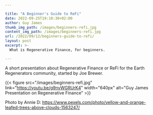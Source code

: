 ```yaml
---

title: "A Beginner's Guide to ReFi"
date: 2022-09-25T19:10:30+02:00
author: Guy James
thumb_img_path: /images/beginners-refi.jpg
content_img_path: /images/beginners-refi.jpg
url: /2022/09/12/beginners-guide-to-refi/
layout: post
excerpt: >-
  What is Regenerative Finance, for beginners.

---
```


A short presentation about Regenerative Finance or ReFi for the Earth Regenerators community, started by Joe Brewer.

{{< figure src="/images/beginners-refi.jpg" link="https://youtu.be/g9nvWGRUrK4" width="640px" alt="Guy James Presentation on Regenerative Finance" >}}

Photo by Annie D: https://www.pexels.com/photo/yellow-and-orange-leafed-trees-above-clouds-1563247/
